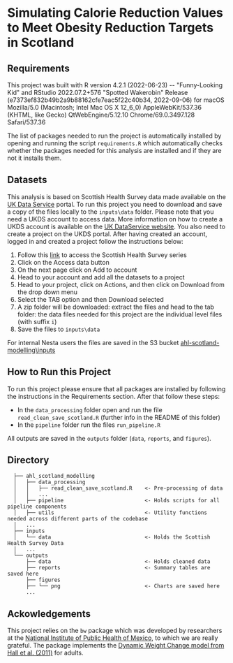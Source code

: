 # Simulating Calorie Reduction Values to Meet Obesity Reduction Targets in Scotland

## Requirements

This project was built with R version 4.2.1 (2022-06-23) -- "Funny-Looking Kid" and RStudio 2022.07.2+576 "Spotted Wakerobin" Release (e7373ef832b49b2a9b88162cfe7eac5f22c40b34, 2022-09-06) for macOS Mozilla/5.0 (Macintosh; Intel Mac OS X 12_6\_0) AppleWebKit/537.36 (KHTML, like Gecko) QtWebEngine/5.12.10 Chrome/69.0.3497.128 Safari/537.36


The list of packages needed to run the project is automatically installed by opening and running the script `requirements.R` which automatically checks whether the packages needed for this analysis are installed and if they are not it installs them.


## Datasets

This analysis is based on Scottish Health Survey data made available on the [UK Data Service](https://ukdataservice.ac.uk/) portal. To run this project you need to download and save a copy of the files locally to the `inputs\data` folder. Please note that you need a UKDS account to access data. More information on how to create a UKDS account is available on the [UK DataService website](https://beta.ukdataservice.ac.uk/myaccount/credentials). You also need to create a project on the UKDS portal. After having created an account, logged in and created a project follow the instructions below:

1.  Follow this [link](https://beta.ukdataservice.ac.uk/datacatalogue/series/series?id=2000047) to access the Scottish Health Survey series
2.  Click on the Access data button
3.  On the next page click on Add to account
4.  Head to your account and add all the datasets to a project
5.  Head to your project, click on Actions, and then click on Download from the drop down menu
6.  Select the TAB option and then Download selected
7.  A zip folder will be downloaded: extract the files and head to the tab folder: the data files needed for this project are the individual level files (with suffix `i`)
8.  Save the files to `inputs\data`

For internal Nesta users the files are saved in the S3 bucket [ahl-scotland-modelling\inputs](https://s3.console.aws.amazon.com/s3/buckets/ahl-scotland-modelling?region=eu-west-2&prefix=inputs/)

## How to Run this Project

To run this project please ensure that all packages are installed by following the instructions in the Requirements section. After that follow these steps:

-   In the `data_processing` folder open and run the file `read_clean_save_scotland.R` (further info in the README of this folder)
-   In the `pipeline` folder run the files `run_pipeline.R`


All outputs are saved in the `outputs` folder (`data`, `reports`, and `figures`).

## Directory

```
  ├── ahl_scotland_modelling                
  │   ├── data_processing
  │   │   ├── read_clean_save_scotland.R    <- Pre-processing of data
  │   │   ...
  │   ├── pipeline                          <- Holds scripts for all pipeline components
  │   ├── utils                             <- Utility functions needed across different parts of the codebase
  │   ...
  ├── inputs
  │   └── data                              <- Holds the Scottish Health Survey Data
  │   ...
  └── outputs
      ├── data                              <- Holds cleaned data
      ├── reports                           <- Summary tables are saved here
      ├── figures                   
      ├── └── png                           <- Charts are saved here
      ...

```

## Ackowledgements

This project relies on the `bw` package which was developed by researchers at the [National Institute of Public Health of Mexico](https://www.insp.mx/insp-overview.html), to which we are really grateful. The package implements the [Dynamic Weight Change model from Hall et al. (2011)](https://pubmed.ncbi.nlm.nih.gov/21872751/) for adults.
